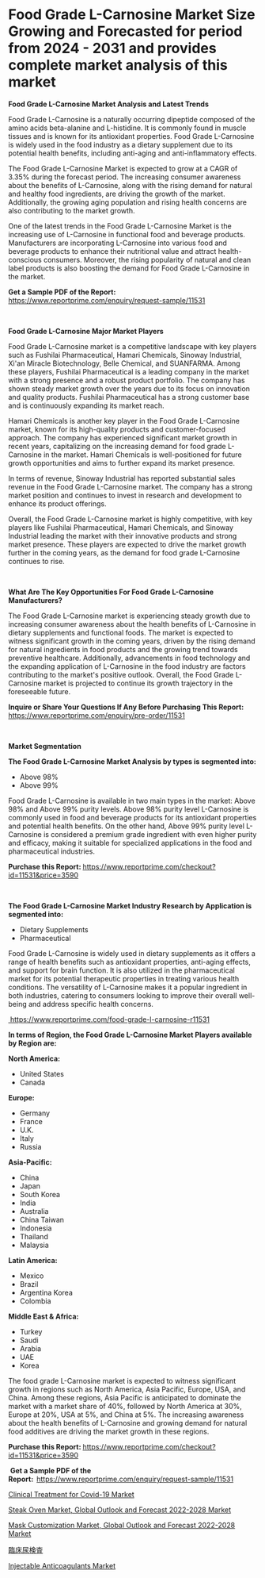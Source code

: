 <p><h1>Food Grade L-Carnosine Market Size Growing and Forecasted for period from 2024 - 2031 and provides complete market analysis of this market</h1></p><p><strong>Food Grade L-Carnosine Market Analysis and Latest Trends</strong></p>
<p><p>Food Grade L-Carnosine is a naturally occurring dipeptide composed of the amino acids beta-alanine and L-histidine. It is commonly found in muscle tissues and is known for its antioxidant properties. Food Grade L-Carnosine is widely used in the food industry as a dietary supplement due to its potential health benefits, including anti-aging and anti-inflammatory effects.</p><p>The Food Grade L-Carnosine Market is expected to grow at a CAGR of 3.35% during the forecast period. The increasing consumer awareness about the benefits of L-Carnosine, along with the rising demand for natural and healthy food ingredients, are driving the growth of the market. Additionally, the growing aging population and rising health concerns are also contributing to the market growth.</p><p>One of the latest trends in the Food Grade L-Carnosine Market is the increasing use of L-Carnosine in functional food and beverage products. Manufacturers are incorporating L-Carnosine into various food and beverage products to enhance their nutritional value and attract health-conscious consumers. Moreover, the rising popularity of natural and clean label products is also boosting the demand for Food Grade L-Carnosine in the market.</p></p>
<p><strong>Get a Sample PDF of the Report:&nbsp;</strong> <a href="https://www.reportprime.com/enquiry/request-sample/11531">https://www.reportprime.com/enquiry/request-sample/11531</a></p>
<p>&nbsp;</p>
<p><strong>Food Grade L-Carnosine Major Market Players</strong></p>
<p><p>Food Grade L-Carnosine market is a competitive landscape with key players such as Fushilai Pharmaceutical, Hamari Chemicals, Sinoway Industrial, Xi'an Miracle Biotechnology, Belle Chemical, and SUANFARMA. Among these players, Fushilai Pharmaceutical is a leading company in the market with a strong presence and a robust product portfolio. The company has shown steady market growth over the years due to its focus on innovation and quality products. Fushilai Pharmaceutical has a strong customer base and is continuously expanding its market reach.</p><p>Hamari Chemicals is another key player in the Food Grade L-Carnosine market, known for its high-quality products and customer-focused approach. The company has experienced significant market growth in recent years, capitalizing on the increasing demand for food grade L-Carnosine in the market. Hamari Chemicals is well-positioned for future growth opportunities and aims to further expand its market presence.</p><p>In terms of revenue, Sinoway Industrial has reported substantial sales revenue in the Food Grade L-Carnosine market. The company has a strong market position and continues to invest in research and development to enhance its product offerings.</p><p>Overall, the Food Grade L-Carnosine market is highly competitive, with key players like Fushilai Pharmaceutical, Hamari Chemicals, and Sinoway Industrial leading the market with their innovative products and strong market presence. These players are expected to drive the market growth further in the coming years, as the demand for food grade L-Carnosine continues to rise.</p></p>
<p>&nbsp;</p>
<p><strong>What Are The Key Opportunities For Food Grade L-Carnosine Manufacturers?</strong></p>
<p><p>The Food Grade L-Carnosine market is experiencing steady growth due to increasing consumer awareness about the health benefits of L-Carnosine in dietary supplements and functional foods. The market is expected to witness significant growth in the coming years, driven by the rising demand for natural ingredients in food products and the growing trend towards preventive healthcare. Additionally, advancements in food technology and the expanding application of L-Carnosine in the food industry are factors contributing to the market's positive outlook. Overall, the Food Grade L-Carnosine market is projected to continue its growth trajectory in the foreseeable future.</p></p>
<p><strong>Inquire or Share Your Questions If Any Before Purchasing This Report:</strong> <a href="https://www.reportprime.com/enquiry/pre-order/11531">https://www.reportprime.com/enquiry/pre-order/11531</a></p>
<p>&nbsp;</p>
<p><strong>Market Segmentation</strong></p>
<p><strong>The Food Grade L-Carnosine Market Analysis by types is segmented into:</strong></p>
<p><ul><li>Above 98%</li><li>Above 99%</li></ul></p>
<p><p>Food Grade L-Carnosine is available in two main types in the market: Above 98% and Above 99% purity levels. Above 98% purity level L-Carnosine is commonly used in food and beverage products for its antioxidant properties and potential health benefits. On the other hand, Above 99% purity level L-Carnosine is considered a premium grade ingredient with even higher purity and efficacy, making it suitable for specialized applications in the food and pharmaceutical industries.</p></p>
<p><strong>Purchase this Report:&nbsp;</strong><a href="https://www.reportprime.com/checkout?id=11531&price=3590">https://www.reportprime.com/checkout?id=11531&price=3590</a></p>
<p>&nbsp;</p>
<p><strong>The Food Grade L-Carnosine Market Industry Research by Application is segmented into:</strong></p>
<p><ul><li>Dietary Supplements</li><li>Pharmaceutical</li></ul></p>
<p><p>Food Grade L-Carnosine is widely used in dietary supplements as it offers a range of health benefits such as antioxidant properties, anti-aging effects, and support for brain function. It is also utilized in the pharmaceutical market for its potential therapeutic properties in treating various health conditions. The versatility of L-Carnosine makes it a popular ingredient in both industries, catering to consumers looking to improve their overall well-being and address specific health concerns.</p></p>
<p><a href="https://www.reportprime.com/food-grade-l-carnosine-r11531">&nbsp;https://www.reportprime.com/food-grade-l-carnosine-r11531</a></p>
<p><strong>In terms of Region, the Food Grade L-Carnosine Market Players available by Region are:</strong></p>
<p>
    <p> <strong> North America: </strong>
        <ul>
            <li>United States</li>
            <li>Canada</li>
        </ul>
        </p> 
    <p> <strong> Europe: </strong>
        <ul>
            <li>Germany</li>
            <li>France</li>
            <li>U.K.</li>
            <li>Italy</li>
            <li>Russia</li>
        </ul>
        </p> 
    <p> <strong> Asia-Pacific: </strong>
        <ul>
            <li>China</li>
            <li>Japan</li>
            <li>South Korea</li>
            <li>India</li>
            <li>Australia</li>
            <li>China Taiwan</li>
            <li>Indonesia</li>
            <li>Thailand</li>
            <li>Malaysia</li>
        </ul>
        </p> 
    <p> <strong> Latin America: </strong>
        <ul>
            <li>Mexico</li>
            <li>Brazil</li>
            <li>Argentina Korea</li>
            <li>Colombia</li>
        </ul>
        </p> 
    <p> <strong> Middle East & Africa: </strong>
        <ul>
            <li>Turkey</li>
            <li>Saudi</li>
            <li>Arabia</li>
            <li>UAE</li>
            <li>Korea</li>
        </ul>
    </p>
    </p>
<p><p>The food grade L-Carnosine market is expected to witness significant growth in regions such as North America, Asia Pacific, Europe, USA, and China. Among these regions, Asia Pacific is anticipated to dominate the market with a market share of 40%, followed by North America at 30%, Europe at 20%, USA at 5%, and China at 5%. The increasing awareness about the health benefits of L-Carnosine and growing demand for natural food additives are driving the market growth in these regions.</p></p>
<p><strong>Purchase this Report: </strong><a href="https://www.reportprime.com/checkout?id=11531&price=3590">https://www.reportprime.com/checkout?id=11531&price=3590</a></p>
<p>&nbsp;<strong>Get a Sample PDF of the Report:&nbsp;&nbsp;</strong><a href="https://www.reportprime.com/enquiry/request-sample/11531">https://www.reportprime.com/enquiry/request-sample/11531</a></p>
<p><strong></strong></p>
<p><p><a href="https://medium.com/@sofie-mulder/insights-into-the-clinical-treatment-for-covid-19-market-market-players-market-size-geographical-26c32a7931ae">Clinical Treatment for Covid-19 Market</a></p><p><a href="https://issuu.com/reportprime-2/docs/steak-oven-market-global-outlook-an_16e14054f7942b">Steak Oven Market, Global Outlook and Forecast 2022-2028 Market</a></p><p><a href="https://issuu.com/reportprime-2/docs/mask-customization-market-global-ou_d6eb4c44c8c3bb">Mask Customization Market, Global Outlook and Forecast 2022-2028 Market</a></p><p><a href="https://medium.com/@edmondg3yrtreenfelder8956/2024%E5%B9%B4%E3%81%8B%E3%82%892031%E5%B9%B4%E3%81%BE%E3%81%A7%E3%81%AE%E8%87%A8%E5%BA%8A%E5%B0%BF%E6%A4%9C%E6%9F%BB%E5%B8%82%E5%A0%B4%E3%82%B7%E3%82%A7%E3%82%A2%E3%81%A8%E7%AB%B6%E4%BA%89%E7%92%B0%E5%A2%83%E3%81%AB%E9%96%A2%E3%81%99%E3%82%8B%E6%B4%9E%E5%AF%9F-7426d5513c5f">臨床尿検査</a></p><p><a href="https://github.com/angelajermaine/Market-Research-Report-List-5/blob/main/injectable-anticoagulants-market.md">Injectable Anticoagulants Market</a></p></p>